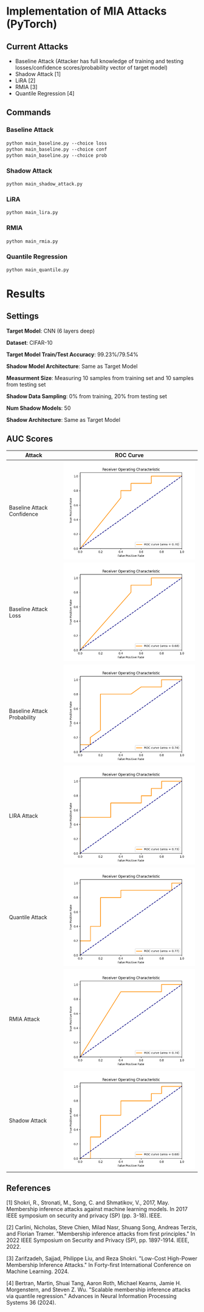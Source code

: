 # Implementation of MIA Attacks (PyTorch)

## Current Attacks
* Baseline Attack (Attacker has full knowledge of training and testing losses/confidence scores/probability vector of target model)
* Shadow Attack [1]
* LiRA [2]
* RMIA [3]
* Quantile Regression [4]


## Commands

### Baseline Attack
```code
python main_baseline.py --choice loss
python main_baseline.py --choice conf
python main_baseline.py --choice prob
```

### Shadow Attack
```code
python main_shadow_attack.py
```

### LiRA
```code
python main_lira.py
```


### RMIA
```code
python main_rmia.py
```


### Quantile Regression
```code
python main_quantile.py
```


# Results

## Settings
**Target Model**: CNN (6 layers deep)

**Dataset**: CIFAR-10

**Target Model Train/Test Accuracy**: 99.23%/79.54%

**Shadow Model Architecture**: Same as Target Model 

**Measurment Size**: Measuring 10 samples from training set and 10 samples from testing set

**Shadow Data Sampling**: 0% from training, 20% from testing set

**Num Shadow Models**: 50

**Shadow Architecture**: Same as Target Model

## AUC Scores
| Attack | ROC Curve |
|-------|--------|
| Baseline Attack Confidence | ![Baseline Attack Configuration](results/ROC_BaselineAttack_conf.png) |
| Baseline Attack Loss | ![Baseline Attack Loss](results/ROC_BaselineAttack_loss.png) |
| Baseline Attack Probability | ![Baseline Attack Probability](results/ROC_BaselineAttack_prob.png) |
| LIRA Attack | ![LIRA Attack](results/ROC_LIRAAttack.png) |
| Quantile Attack | ![Quantile Attack](results/ROC_QuantileAttack.png) |
| RMIA Attack | ![RMIA Attack](results/ROC_RMIA.png) |
| Shadow Attack | ![Shadow Attack](results/ROC_Shadow.png) |


## References
[1] Shokri, R., Stronati, M., Song, C. and Shmatikov, V., 2017, May. Membership inference attacks against machine learning models. In 2017 IEEE symposium on security and privacy (SP) (pp. 3-18). IEEE.

[2] Carlini, Nicholas, Steve Chien, Milad Nasr, Shuang Song, Andreas Terzis, and Florian Tramer. "Membership inference attacks from first principles." In 2022 IEEE Symposium on Security and Privacy (SP), pp. 1897-1914. IEEE, 2022.

[3] Zarifzadeh, Sajjad, Philippe Liu, and Reza Shokri. "Low-Cost High-Power Membership Inference Attacks." In Forty-first International Conference on Machine Learning. 2024.

[4] Bertran, Martin, Shuai Tang, Aaron Roth, Michael Kearns, Jamie H. Morgenstern, and Steven Z. Wu. "Scalable membership inference attacks via quantile regression." Advances in Neural Information Processing Systems 36 (2024).
